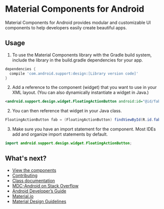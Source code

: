 <!--docs:
# This file is used by the docsite to generate the platform index page.
title: "Material Components for Android"
layout: "homepage"
path: /
-->

# Material Components for Android

Material Components for Android provides modular and customizable UI components
to help developers easily create beautiful apps.

## Usage

1. To use the Material Components library with the Gradle build system, include
the library in the build.gradle dependencies for your app.

  ```groovy
  dependencies {
    compile 'com.android.support:design:[Library version code]'
  }
  ```
2. Add a reference to the component (widget) that you want to use in your XML
layout. (You can also dynamically instantiate a widget in Java.)

  ```xml
  <android.support.design.widget.FloatingActionButton android:id="@id/fab" />
  ```

2. You can then reference that widget in your Java class.

  ```java
  FloatingActionButton fab = (FloatingActionButton) findViewById(R.id.fab);
  ```

3. Make sure you have an import statement for the component. Most IDEs add and
organize import statements by default.

  ```java
  import android.support.design.widget.FloatingActionButton;
  ```

## What's next?

*   [View the components](https://github.com/material-components/material-components-android/tree/master/lib/)
*   [Contributing](g3doc/contributing.md)
*   [Class documentation](https://developer.android.com/reference/android/support/design/widget/package-summary.html)
*   [MDC-Android on Stack Overflow](https://www.stackoverflow.com/questions/tagged/material-components+android)
*   [Android Developer’s Guide](https://developer.android.com/training/material/index.html)
*   [Material.io](https://www.material.io)
*   [Material Design Guidelines](https://material.google.com)
